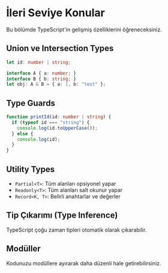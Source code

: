 # İleri Seviye Konular

Bu bölümde TypeScript'in gelişmiş özelliklerini öğreneceksiniz.

## Union ve Intersection Types
```typescript
let id: number | string;

interface A { a: number; }
interface B { b: string; }
let obj: A & B = { a: 1, b: "test" };
```

## Type Guards
```typescript
function printId(id: number | string) {
  if (typeof id === "string") {
    console.log(id.toUpperCase());
  } else {
    console.log(id);
  }
}
```

## Utility Types
- `Partial<T>`: Tüm alanları opsiyonel yapar
- `Readonly<T>`: Tüm alanları salt okunur yapar
- `Record<K, T>`: Belirli anahtarlar ve değerler

## Tip Çıkarımı (Type Inference)
TypeScript çoğu zaman tipleri otomatik olarak çıkarabilir.

## Modüller
Kodunuzu modüllere ayırarak daha düzenli hale getirebilirsiniz.
